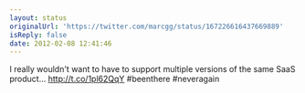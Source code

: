 ```yaml
---
layout: status
originalUrl: 'https://twitter.com/marcgg/status/167226616437669889'
isReply: false
date: 2012-02-08 12:41:46
---
```


I really wouldn't want to have to support multiple versions of the same SaaS product... http://t.co/1pl62QqY #beenthere #neveragain
